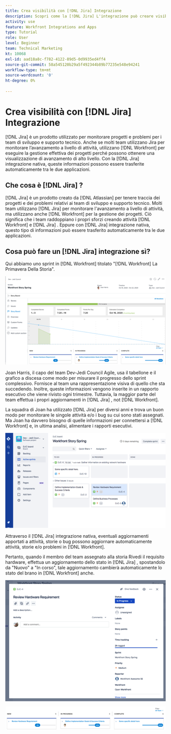 ```yaml
---
title: Crea visibilità con [!DNL Jira] Integrazione
description: Scopri come la [!DNL Jira] L'integrazione può creare visibilità sulle attività del team.
activity: use
feature: Workfront Integrations and Apps
type: Tutorial
role: User
level: Beginner
team: Technical Marketing
kt: 10068
exl-id: aad18a8c-f782-4122-89d5-0d9935ed4ff4
source-git-commit: 58a545120b29a5f492344b89b77235e548e94241
workflow-type: tm+mt
source-wordcount: '0'
ht-degree: 0%

---
```


# Crea visibilità con [!DNL Jira] Integrazione

[!DNL Jira]  è un prodotto utilizzato per monitorare progetti e problemi per i team di sviluppo e supporto tecnico. Anche se molti team utilizzano Jira per monitorare l’avanzamento a livello di attività, utilizzano [!DNL Workfront] per eseguire la gestione effettiva dei progetti perché possono ottenere una visualizzazione di avanzamento di alto livello. Con la [!DNL Jira]  integrazione nativa, queste informazioni possono essere trasferite automaticamente tra le due applicazioni.

## Che cosa è [!DNL Jira] ?

[!DNL Jira]  è un prodotto creato da [!DNL Atlassian] per tenere traccia dei progetti e dei problemi relativi ai team di sviluppo e supporto tecnico. Molti team utilizzano [!DNL Jira]  per monitorare l&#39;avanzamento a livello di attività, ma utilizzano anche [!DNL Workfront] per la gestione dei progetti. Ciò significa che i team raddoppiano i propri sforzi creando attività [!DNL Workfront] e [!DNL Jira] . Eppure con [!DNL Jira]  integrazione nativa, questo tipo di informazioni può essere trasferito automaticamente tra le due applicazioni.

## Cosa può fare un [!DNL Jira]  integrazione sì?

Qui abbiamo uno sprint in [!DNL Workfront] titolato &quot;[!DNL Workfront] La Primavera Della Storia&quot;.

![Grafico a discesa storyboard](assets/Jira01.png)

Joan Harris, il capo del team Dev-Jedi Council Agile, usa il tabellone e il grafico a discesa come modo per misurare il progresso dello sprint complessivo. Fornisce al team una rappresentazione visiva di quello che sta succedendo. Inoltre, queste informazioni vengono inserite in un rapporto esecutivo che viene rivisto ogni trimestre. Tuttavia, la maggior parte del team effettua i propri aggiornamenti in [!DNL Jira] , not [!DNL Workfront].

La squadra di Joan ha utilizzato [!DNL Jira]  per diversi anni e trova un buon modo per monitorare le singole attività e/o i bug su cui sono stati assegnati. Ma Joan ha davvero bisogno di quelle informazioni per connettersi a [!DNL Workfront] e, in ultima analisi, alimentare i rapporti esecutivi.

![Storyboard di Jira](assets/Jira02.png)

Attraverso il [!DNL Jira]  integrazione nativa, eventuali aggiornamenti apportati a attività, storie o bug possono aggiornare automaticamente attività, storie e/o problemi in [!DNL Workfront].

Pertanto, quando il membro del team assegnato alla storia Rivedi il requisito hardware, effettua un aggiornamento dello stato in [!DNL Jira] , spostandolo da &quot;Nuovo&quot; a &quot;In corso&quot;, tale aggiornamento cambierà automaticamente lo stato del brano in [!DNL Workfront] anche.

![Pagina di stato della Jira](assets/Jira03.png)

![Colonne di stato](assets/Jira04.png)
